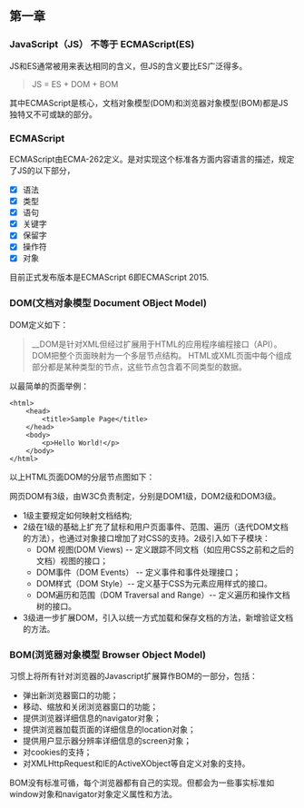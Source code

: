 ## 第一章

### JavaScript（JS） 不等于 ECMAScript(ES)

JS和ES通常被用来表达相同的含义，但JS的含义要比ES广泛得多。

> JS = ES + DOM + BOM

其中ECMAScript是核心，文档对象模型(DOM)和浏览器对象模型(BOM)都是JS独特又不可或缺的部分。

### ECMAScript

ECMAScript由ECMA-262定义。是对实现这个标准各方面内容语言的描述，规定了JS的以下部分，

- [x] 语法
- [x] 类型
- [x] 语句
- [x] 关键字
- [x] 保留字
- [x] 操作符
- [x] 对象

目前正式发布版本是ECMAScript 6即ECMAScript 2015.

### DOM(文档对象模型 Document OBject Model)

DOM定义如下：
> __DOM是针对XML但经过扩展用于HTML的应用程序编程接口（API）。DOM把整个页面映射为一个多层节点结构。
HTML或XML页面中每个组成部分都是某种类型的节点，这些节点包含着不同类型的数据。

以最简单的页面举例：

````code
<html>
    <head>
        <title>Sample Page</title>
    </head>
    <body>
        <p>Hello World!</p>
    </body>
</html>
````

以上HTML页面DOM的分层节点图如下：

网页DOM有3级，由W3C负责制定，分别是DOM1级，DOM2级和DOM3级。

* 1级主要规定如何映射文档结构;
* 2级在1级的基础上扩充了鼠标和用户页面事件、范围、遍历（迭代DOM文档的方法），也通过对象接口增加了对CSS的支持。2级引入如下子模块：
    * DOM 视图(DOM Views) -- 定义跟踪不同文档（如应用CSS之前和之后的文档）视图的接口；
    * DOM事件（DOM Events） -- 定义事件和事件处理接口；
    * DOM样式（DOM Style）-- 定义基于CSS为元素应用样式的接口。 
    * DOM遍历和范围（DOM Traversal and Range）-- 定义遍历和操作文档树的接口。
* 3级进一步扩展DOM，引入以统一方式加载和保存文档的方法，新增验证文档的方法。 

### BOM(浏览器对象模型 Browser Object Model)

习惯上将所有针对浏览器的Javascript扩展算作BOM的一部分，包括：

* 弹出新浏览器窗口的功能；
* 移动、缩放和关闭浏览器窗口的功能；
* 提供浏览器详细信息的navigator对象；
* 提供浏览器加载页面的详细信息的location对象；
* 提供用户显示器分辨率详细信息的screen对象；
* 对cookies的支持；
* 对XMLHttpRequest和IE的ActiveXObject等自定义对象的支持。

BOM没有标准可循，每个浏览器都有自己的实现。但都会为一些事实标准如window对象和navigator对象定义属性和方法。
